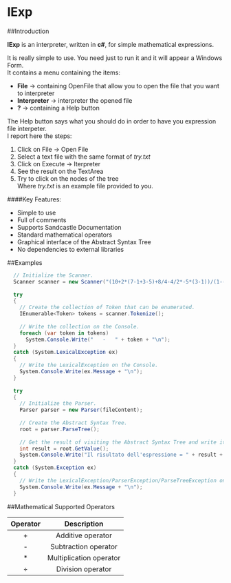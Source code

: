 IExp
====

##Introduction

<b>IExp</b> is an interpreter, written in <b>c#</b>, for simple mathematical expressions.

It is really simple to use. You need just to run it and it will appear a Windows Form.<br />
It contains a menu containing the items:
 - <b>File</b> → containing OpenFile that allow you to open the file that you want to interpreter
 - <b>Interpreter</b> → interpreter the opened file
 - <b>?</b> → containing a Help button

The Help button says what you should do in order to have you expression file interpeter.<br />
I report here the steps:<br />
 1. Click on File → Open File
 2. Select a text file with the same format of <i>try.txt</i>
 3. Click on Execute -> Iterpreter
 4. See the result on the TextArea
 5. Try to click on the nodes of the tree<br />
Where <i>try.txt</i> is an example file provided to you.

####Key Features:

- Simple to use
- Full of comments
- Supports Sandcastle Documentation
- Standard mathematical operators
- Graphical interface of the Abstract Syntax Tree
- No dependencies to external libraries

##Examples
```c#
  // Initialize the Scanner.
  Scanner scanner = new Scanner("(10+2*(7-1+3-5)+8/4-4/2*-5*(3-1))/(1--3)");
  
  try
  {
    // Create the collection of Token that can be enumerated.
    IEnumerable<Token> tokens = scanner.Tokenize();
    
    // Write the collection on the Console.
    foreach (var token in tokens)
      System.Console.Write("   -   " + token + "\n");
  }
  catch (System.LexicalException ex)
  {
    // Write the LexicalException on the Console.
    System.Console.Write(ex.Message + "\n");
  }
  
  try
  {
    // Initialize the Parser.
    Parser parser = new Parser(fileContent);
    
    // Create the Abstract Syntax Tree.
    root = parser.ParseTree();
    
    // Get the result of visiting the Abstract Syntax Tree and write it on the Console.
    int result = root.GetValue();
    System.Console.Write("Il risultato dell'espressione = " + result + "\n");
  }
  catch (System.Exception ex)
  {
    // Write the LexicalException/ParserException/ParseTreeException on the Console.
    System.Console.Write(ex.Message + "\n");
  }
```

##Mathematical Supported Operators

| Operator	|       Description       |
|:--------:|:-----------------------:|
|    +     |	Additive operator       |
|    -     |	Subtraction operator    |
|    *     |	Multiplication operator |
|    ÷     |	Division operator       |
